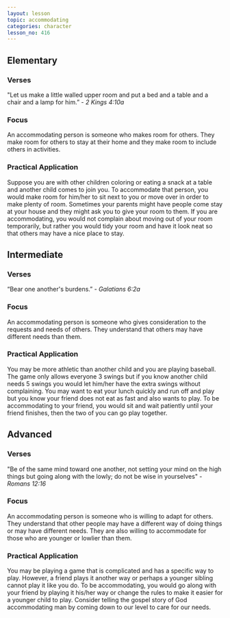 ```yaml
---
layout: lesson
topic: accommodating
categories: character
lesson_no: 416
---
```


## Elementary
### Verses
"Let us make a little walled upper room and put a bed and a table and a chair and a lamp
for him.” - _2 Kings 4:10a_

### Focus
An accommodating person is someone who makes room for others. They make room for others to stay at their home and they make room to include others in activities.

### Practical Application
Suppose you are with other children coloring or eating a snack at a table and
another child comes to join you. To accommodate that person, you would make room
for him/her to sit next to you or move over in order to make plenty of room.
Sometimes your parents might have people come stay at your house and they might ask
you to give your room to them. If you are accommodating, you would not complain
about moving out of your room temporarily, but rather you would tidy your room and
have it look neat so that others may have a nice place to stay.

## Intermediate

### Verses
“Bear one another's burdens.” - _Galatians 6:2a_

### Focus
An accommodating person is someone who gives consideration to the requests and
needs of others. They understand that others may have different needs than them.

### Practical Application
You may be more athletic than another child and you are playing baseball. The game
only allows everyone 3 swings but if you know another child needs 5 swings you would
let him/her have the extra swings without complaining. You may want to eat your lunch
quickly and run off and play but you know your friend does not eat as fast and also
wants to play. To be accommodating to your friend, you would sit and wait patiently
until your friend finishes, then the two of you can go play together.

## Advanced

### Verses
"Be of the same mind toward one another, not setting your mind on the high things but
going along with the lowly; do not be wise in yourselves" - _Romans 12:16_

### Focus
An accommodating person is someone who is willing to adapt for others. They understand
that other people may have a different way of doing things or may have different needs.
They are also willing to accommodate for those who are younger or lowlier than them.

### Practical Application
You may be playing a game that is complicated and has a specific way to play.
However, a friend plays it another way or perhaps a younger sibling cannot play it
like you do. To be accommodating, you would go along with your friend by playing it
his/her way or change the rules to make it easier for a younger child to play.
Consider telling the gospel story of God accommodating man by coming down to our
level to care for our needs.
